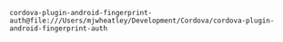 `cordova-plugin-android-fingerprint-auth@file:///Users/mjwheatley/Development/Cordova/cordova-plugin-android-fingerprint-auth`